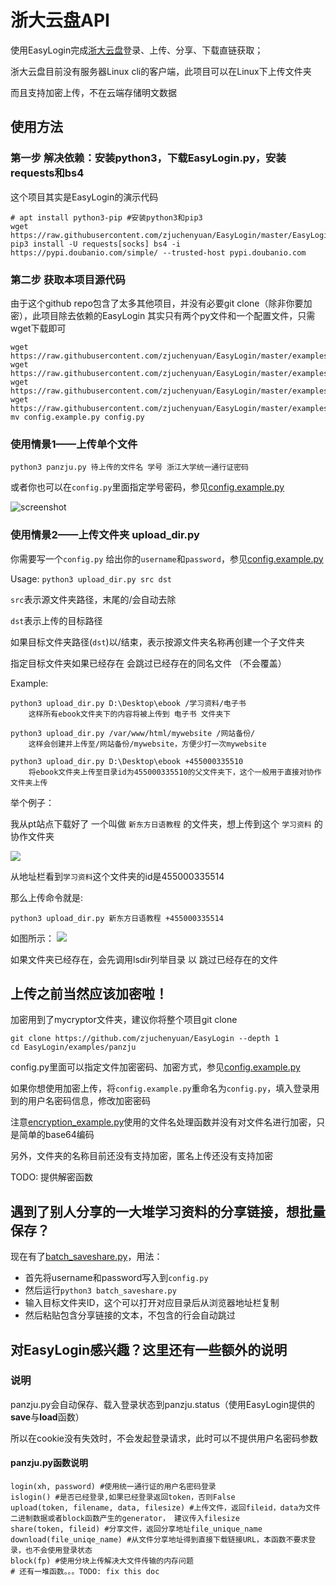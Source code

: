 # 浙大云盘API

使用EasyLogin完成[浙大云盘](https://pan.zju.edu.cn)登录、上传、分享、下载直链获取；

浙大云盘目前没有服务器Linux cli的客户端，此项目可以在Linux下上传文件夹

而且支持加密上传，不在云端存储明文数据

## 使用方法

### 第一步 解决依赖：安装python3，下载EasyLogin.py，安装requests和bs4

这个项目其实是EasyLogin的演示代码

```
# apt install python3-pip #安装python3和pip3
wget https://raw.githubusercontent.com/zjuchenyuan/EasyLogin/master/EasyLogin.py
pip3 install -U requests[socks] bs4 -i https://pypi.doubanio.com/simple/ --trusted-host pypi.doubanio.com
```

### 第二步 获取本项目源代码

由于这个github repo包含了太多其他项目，并没有必要git clone（除非你要加密），此项目除去依赖的EasyLogin 其实只有两个py文件和一个配置文件，只需wget下载即可

```
wget https://raw.githubusercontent.com/zjuchenyuan/EasyLogin/master/examples/panzju/panzju.py
wget https://raw.githubusercontent.com/zjuchenyuan/EasyLogin/master/examples/panzju/zjuauthme.py
wget https://raw.githubusercontent.com/zjuchenyuan/EasyLogin/master/examples/panzju/upload_dir.py
wget https://raw.githubusercontent.com/zjuchenyuan/EasyLogin/master/examples/panzju/config.example.py
mv config.example.py config.py
```

### 使用情景1——上传单个文件

```
python3 panzju.py 待上传的文件名 学号 浙江大学统一通行证密码
```

或者你也可以在`config.py`里面指定学号密码，参见[config.example.py](config.example.py)

![screenshot](screenshot.jpg)

### 使用情景2——上传文件夹 upload_dir.py

你需要写一个`config.py` 给出你的`username`和`password`，参见[config.example.py](config.example.py)

Usage: `python3 upload_dir.py src dst`

`src`表示源文件夹路径，末尾的/会自动去除

`dst`表示上传的目标路径

如果目标文件夹路径(`dst`)以/结束，表示按源文件夹名称再创建一个子文件夹

指定目标文件夹如果已经存在 会跳过已经存在的同名文件 （不会覆盖）

Example:
```
python3 upload_dir.py D:\Desktop\ebook /学习资料/电子书
    这样所有ebook文件夹下的内容将被上传到 电子书 文件夹下

python3 upload_dir.py /var/www/html/mywebsite /网站备份/
    这样会创建并上传至/网站备份/mywebsite，方便少打一次mywebsite

python3 upload_dir.py D:\Desktop\ebook +455000335510
    将ebook文件夹上传至目录id为455000335510的父文件夹下，这个一般用于直接对协作文件夹上传
```

举个例子：

我从pt站点下载好了 一个叫做 `新东方日语教程` 的文件夹，想上传到这个 `学习资料` 的协作文件夹

![](screenshot2.jpg)

从地址栏看到`学习资料`这个文件夹的id是455000335514

那么上传命令就是:

```
python3 upload_dir.py 新东方日语教程 +455000335514
```

如图所示：
![](screenshot3.jpg)

如果文件夹已经存在，会先调用lsdir列举目录 以 跳过已经存在的文件

## 上传之前当然应该加密啦！

加密用到了mycryptor文件夹，建议你将整个项目git clone

```
git clone https://github.com/zjuchenyuan/EasyLogin --depth 1
cd EasyLogin/examples/panzju
```

config.py里面可以指定文件加密密码、加密方式，参见[config.example.py](config.example.py)

如果你想使用加密上传，将`config.example.py`重命名为`config.py`，填入登录用到的用户名密码信息，修改加密密码

注意[encryption_example.py](encryption_example.py)使用的文件名处理函数并没有对文件名进行加密，只是简单的base64编码

另外，文件夹的名称目前还没有支持加密，匿名上传还没有支持加密

TODO: 提供解密函数

## 遇到了别人分享的一大堆学习资料的分享链接，想批量保存？

现在有了[batch_saveshare.py](batch_saveshare.py)，用法：

* 首先将username和password写入到`config.py`
* 然后运行`python3 batch_saveshare.py`
* 输入目标文件夹ID，这个可以打开对应目录后从浏览器地址栏复制
* 然后粘贴包含分享链接的文本，不包含的行会自动跳过

## 对EasyLogin感兴趣？这里还有一些额外的说明

### 说明

panzju.py会自动保存、载入登录状态到panzju.status（使用EasyLogin提供的**save**与**load**函数）

所以在cookie没有失效时，不会发起登录请求，此时可以不提供用户名密码参数

#### panzju.py函数说明

```
login(xh, password) #使用统一通行证的用户名密码登录
islogin() #是否已经登录,如果已经登录返回token，否则False
upload(token, filename, data, filesize) #上传文件，返回fileid，data为文件二进制数据或者block函数产生的generator， 建议传入filesize
share(token, fileid) #分享文件，返回分享地址file_unique_name
download(file_uniqe_name) #从文件分享地址得到直接下载链接URL，本函数不要求登录，也不会使用登录状态
block(fp) #使用分块上传解决大文件传输的内存问题
# 还有一堆函数。。。TODO: fix this doc
```

